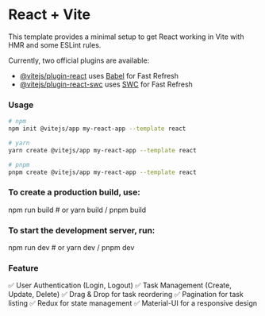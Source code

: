 # React + Vite

This template provides a minimal setup to get React working in Vite with HMR and some ESLint rules.

Currently, two official plugins are available:

- [@vitejs/plugin-react](https://github.com/vitejs/vite-plugin-react/blob/main/packages/plugin-react/README.md) uses [Babel](https://babeljs.io/) for Fast Refresh
- [@vitejs/plugin-react-swc](https://github.com/vitejs/vite-plugin-react-swc) uses [SWC](https://swc.rs/) for Fast Refresh

### Usage

```bash
# npm
npm init @vitejs/app my-react-app --template react

# yarn
yarn create @vitejs/app my-react-app --template react

# pnpm
pnpm create @vitejs/app my-react-app --template react
```

### To create a production build, use:
   npm run build  # or yarn build / pnpm build

### To start the development server, run:
   npm run dev  # or yarn dev / pnpm dev

### Feature
✅ User Authentication (Login, Logout)
✅ Task Management (Create, Update, Delete)
✅ Drag & Drop for task reordering
✅ Pagination for task listing
✅ Redux for state management
✅ Material-UI for a responsive design